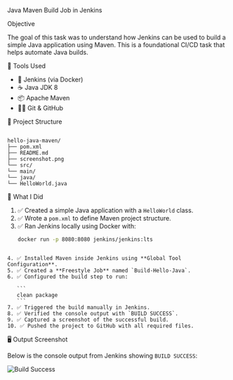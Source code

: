 Java Maven Build Job in Jenkins

  Objective

The goal of this task was to understand how Jenkins can be used to build a simple Java application using Maven. This is a foundational CI/CD task that helps automate Java builds.



🔧 Tools Used

- 🐳 Jenkins (via Docker)
- ☕ Java JDK 8
- 📦 Apache Maven
- 🧑‍💻 Git & GitHub



 📂 Project Structure

```

hello-java-maven/
├── pom.xml
├── README.md
├── screenshot.png
└── src/
└── main/
└── java/
└── HelloWorld.java

````



🧠 What I Did

1. ✅ Created a simple Java application with a `HelloWorld` class.
2. ✅ Wrote a `pom.xml` to define Maven project structure.
3. ✅ Ran Jenkins locally using Docker with:
   ```bash
   docker run -p 8080:8080 jenkins/jenkins:lts
````

4. ✅ Installed Maven inside Jenkins using **Global Tool Configuration**.
5. ✅ Created a **Freestyle Job** named `Build-Hello-Java`.
6. ✅ Configured the build step to run:

   ```
   clean package
   ```
7. ✅ Triggered the build manually in Jenkins.
8. ✅ Verified the console output with `BUILD SUCCESS`.
9. ✅ Captured a screenshot of the successful build.
10. ✅ Pushed the project to GitHub with all required files.

````

 🖥 Output Screenshot

 Below is the  console output from Jenkins showing `BUILD SUCCESS`:

![Build Success](./hello-java-maven/jenkins_build_success_screenshot.png)







